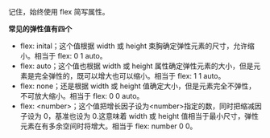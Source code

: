 记住，始终使用 flex 简写属性。

**常见的弹性值有四个**

* flex: inital；这个值根据 width 或 height 束胸确定弹性元素的尺寸，允许缩小。相当于 flex: 0 1 auto。
* flex: auto；这个值也根据 width 或 height 属性确定弹性元素的大小，但是元素是完全弹性的，既可以增大也可以缩小。相当于 flex: 1 1 auto。
* flex: none；还是根据 width 或 height 值确定大小，但是元素完全不弹性，不可放大缩小。相当于 flex: 0 0 auto。
* flex: \<number>；这个值把增长因子设为\<number>指定的数，同时把缩减因子设为 0，基准也设为 0.这意味着 width 或 height 值相当于最小尺寸，弹性元素在有多余空间时将增大。相当于 flex: number 0 0。
